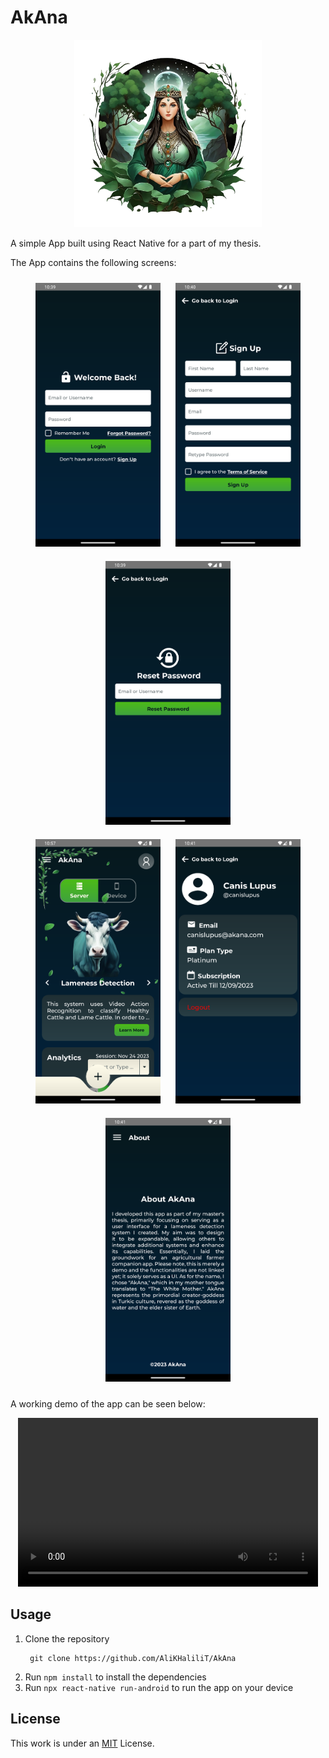 # AkAna
<p align="center">
  <img src="assets\img\logo.png" alt="AkAnaLogo" style="width:300px;height:300px;">
</p>

A simple App built using React Native for a part of my thesis. 

The App contains the following screens:
<div align="center">
  <img src="readmeAssets\img\login.png" alt="login" style="width: 200px; margin: 10px;">
  <img src="readmeAssets\img\signUp.png" alt="signUp" style="width: 200px; margin: 10px;">
  <img src="readmeAssets\img\forgotPassword.png" alt="forgotPassword" style="width: 200px; margin: 10px;">
</div>
<div align="center">
  <img src="readmeAssets\img\homePage.png" alt="home" style="width: 200px; margin: 10px;">
  <img src="readmeAssets\img\userProfile.png" alt="profile" style="width: 200px; margin: 10px;">
  <img src="readmeAssets\img\about.png" alt="settings" style="width: 200px; margin: 10px;">
</div>

A working demo of the app can be seen below:

<div align="center">
  <video width="480" height="270" controls>
    <source src="https://github.com/cf6c2f9f-45f4-431f-b6c8-0b285f9b5920" type="video/mp4">
    Your browser does not support the video tag.
  </video>
</div>


## Usage
1. Clone the repository
   ```
    git clone https://github.com/AliKHaliliT/AkAna
   ```
2. Run `npm install` to install the dependencies
3. Run `npx react-native run-android` to run the app on your device

## License
This work is under an [MIT](https://choosealicense.com/licenses/mit/) License.
